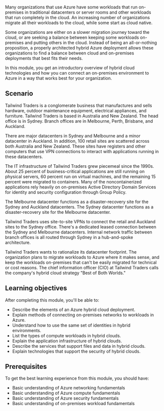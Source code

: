 Many organizations that use Azure have some workloads that run on-premises in traditional datacenters or server rooms and other workloads that run completely in the cloud. An increasing number of organizations migrate all their workloads to the cloud, while some start as cloud native. 

Some organizations are either on a slower migration journey toward the cloud, or are seeking a balance between keeping some workloads on-premises and putting others in the cloud. Instead of being an all-or-nothing proposition, a properly architected hybrid Azure deployment allows these organizations to find a balance between cloud and on-premises deployments that best fits their needs.

In this module, you get an introductory overview of hybrid cloud technologies and how you can connect an on-premises environment to Azure in a way that works best for your organization.

## Scenario

Tailwind Traders is a conglomerate business that manufactures and sells hardware, outdoor maintenance equipment, electrical appliances, and furniture. Tailwind Traders is based in Australia and New Zealand. The head office is in Sydney. Branch offices are in Melbourne, Perth, Brisbane, and Auckland. 

There are major datacenters in Sydney and Melbourne and a minor datacenter in Auckland. In addition, 100 retail sites are scattered across both Australia and New Zealand. These sites have registers and other computers that use VPN connections to interact with applications running in these datacenters.

The IT infrastructure of Tailwind Traders grew piecemeal since the 1990s. About 25 percent of business-critical applications are still running on physical servers, 60 percent run on virtual machines, and the remaining 15 percent were migrated to containers. Many of the noncontainerized applications rely heavily on on-premises Active Directory Domain Services for identity and security configuration through Group Policy.

The Melbourne datacenter functions as a disaster-recovery site for the Sydney and Auckland datacenters. The Sydney datacenter functions as a disaster-recovery site for the Melbourne datacenter.

Tailwind Traders uses site-to-site VPNs to connect the retail and Auckland sites to the Sydney office. There's a dedicated leased connection between the Sydney and Melbourne datacenters. Internal network traffic between branch offices is all routed through Sydney in a hub-and-spoke architecture.

Tailwind Traders wants to rationalize its datacenter footprint. The organization plans to migrate workloads to Azure where it makes sense, and keep the workloads on-premises that can't be easily migrated for technical or cost reasons. The chief information officer (CIO) at Tailwind Traders calls the company's hybrid cloud strategy "Best of Both Worlds."

## Learning objectives

After completing this module, you'll be able to:

- Describe the elements of an Azure hybrid cloud deployment.
- Explain methods of connecting on-premises networks to workloads in Azure.
- Understand how to use the same set of identities in hybrid environments.
- List the types of compute workloads in hybrid clouds.
- Explain the application infrastructure of hybrid clouds.
- Describe the services that support files and data in hybrid clouds.
- Explain technologies that support the security of hybrid clouds.

## Prerequisites

To get the best learning experience from this module, you should have:

- Basic understanding of Azure networking fundamentals
- Basic understanding of Azure compute fundamentals
- Basic understanding of Azure security fundamentals
- Basic understanding of on-premises workload fundamentals

